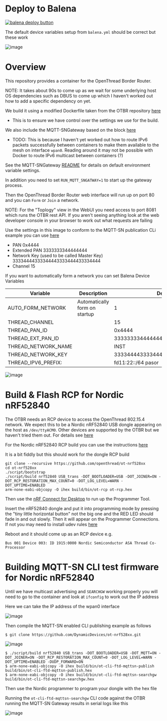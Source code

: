 # Deploy to Balena

[![balena deploy button](https://www.balena.io/deploy.svg)](https://dashboard.balena-cloud.com/deploy)

The default device variables setup from `balena.yml` should be correct but these work

![image](https://github.com/DynamicDevices/openthread-border-router-block/assets/1537834/62dedc09-92b8-4e81-b177-7135d67d4960)

# Overview

This repository provides a container for the OpenThread Border Router.

NOTE: It takes about 90s to come up as we wait for some underlying host OS dependencies such as DBUS to come up which I haven't worked out how to add a specific dependency on yet.

We build it using a modified Dockerfile taken from the OTBR repository [here](https://github.com/openthread/ot-br-posix/blob/main/etc/docker/Dockerfile)

- This is to ensure we have control over the settings we use for the build.

We also include the MQTT-SNGateway based on the block [here](https://github.com/DynamicDevices/mqttsn-gateway-block)

- TODO: This is because I haven't yet worked out how to route IPv6 packets successfully between containers to make them available to the mesh on interface `wpan0`. Reading around it may not be possible with Docker to route IPv6 multicast between containers (?)

See the MQTT-SNGateway [README](https://github.com/DynamicDevices/mqttsn-gateway-block#readme) for details on default environment variable settings.

In addition you need to set `RUN_MQTT_SNGATWAY=1` to start up the gateway process.

Then the OpenThread Border Router web interface will run up on port 80 and you can `Form` or `Join` a network.

NOTE: For the "Toplogy" view in the WebUI you need access to port 8081 which runs the OTBR rest API. If you aren't seeing anything look at the web developer console in your browser to work out what requests are failing

Use the settings in this image to conform to the MQTT-SN publication CLi example you can use [here](https://github.com/DynamicDevices/openthread/tree/ajl/adding-examples/examples/apps/mqtt-snpublish)

- PAN 0x4444
- Extended PAN 3333333344444444
- Network Key (used to be called Master Key) 33334444333344443333444433334444
- Channel 15

If you want to automatically form a network you can set Balena Device Variables

| Variable | Description | Default |
| -------- | ----------- | ------- |
| AUTO_FORM_NETWORK | Automatically form on startup | 1 |
| THREAD_CHANNEL | | 15 |
| THREAD_PAN_ID | | 0x4444 |
| THREAD_EXT_PAN_ID | | 3333333344444444 |
| THREAD_NETWORK_NAME | | INST |
| THREAD_NETWORK_KEY | | 33334444333344443333444433334444 |
| THREAD_IPV6_PREFIX: | | fd11:22::/64 pasor |

![image](https://github.com/DynamicDevices/openthread-border-router-block/assets/1537834/4c6f6e93-cbde-4bdd-b5a5-1df614e700c6)

# Build & Flash RCP for Nordic nRF52840 

The OTBR needs an RCP device to access the OpenThread 802.15.4 network. We expect this to be a Nordic nRF52840 USB dongle appearing on the host as `/dev/ttyACM0`. Other devices are supported by the OTBR but we haven't tried them out. For details see [here](https://openthread.io/platforms)

For the Nordic nRF52840 RCP build you can use the instructions [here](https://github.com/openthread/ot-nrf528xx/blob/main/src/nrf52840/README.md)

It is a bit fiddly but this should work for the dongle RCP build

```
git clone --recursive https://github.com/openthread/ot-nrf528xx
cd ot-nrf528xx
./script/bootstrap
./script/build nrf52840 USB_trans -DOT_BOOTLOADER=USB -DOT_JOINER=ON -DOT_RCP_RESTORATION_MAX_COUNT=0 -DOT_LOG_LEVEL=WARN -DOT_UPTIME=ENABLED
arm-none-eabi-objcopy -O ihex build/bin/ot-rcp ot-rcp.hex
```
Then use the [nRF Connect for Desktop](https://www.nordicsemi.com/Products/Development-tools/nrf-connect-for-desktop) to run up the Programmer Tool.

Insert the nRF52840 dongle and put it into programming mode by pressing the "tiny little horizontal button" not the big one and the RED LED should fade in and out slowly. Then it will appear on the Programmer Connections. If not you may need to install udev rules [here](https://github.com/NordicSemiconductor/nrf-udev)

Reboot and it should come up as an RCP device e.g.

`Bus 001 Device 003: ID 1915:0000 Nordic Semiconductor ASA Thread Co-Processor`

# Building MQTT-SN CLI test firmware for Nordic nRF52840

Until we have multicast advertising and `SEARCHGW` working properly you will need to go to the container and look at `ifconfig` to work out the IP address

Here we can take the IP address of the wpan0 interface

![image](https://github.com/DynamicDevices/openthread-border-router-block/assets/1537834/62cedf1d-e734-4ced-89f8-8b75823f9086)

Then compile the MQTT-SN enabled CLI publishing example as follows

```
$ git clone https://github.com/DynamicDevices/ot-nrf528xx.git
```

![image](https://github.com/DynamicDevices/openthread-border-router-block/assets/1537834/ce1777e1-8395-449b-b9f4-b07f255027f0)

```
$ ./script/build nrf52840 USB_trans -DOT_BOOTLOADER=USB -DOT_MQTT=ON -DOT_JOINER=ON -DOT_RCP_RESTORATION_MAX_COUNT=0 -DOT_LOG_LEVEL=WARN -DOT_UPTIME=ENABLED -DUDP_FORWARD=ON
$ arm-none-eabi-objcopy -O ihex build/bin/ot-cli-ftd-mqttsn-publish build/bin/ot-cli-ftd-mqttsn-publish.hex
$ arm-none-eabi-objcopy -O ihex build/bin/ot-cli-ftd-mqttsn-searchgw build/bin/ot-cli-ftd-mqttsn-searchgw.hex
```

Then use the Nordic programmer to program your dongle with the hex file

Running the `ot-cli-ftd-mqttsn-searchgw` CLI code against the OTBR running the MQTT-SN Gateway results in serial logs like this

![image](https://github.com/DynamicDevices/openthread-border-router-block/assets/1537834/e8955a03-f387-4021-9bd7-b4211f820551)
